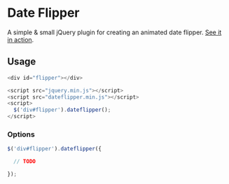# Date Flipper

A simple & small jQuery plugin for creating an animated date flipper.
[See it in action](http://raw.githubusercontent.com/rsimon/date-flipper/master/example.html).

## Usage

```javascript
<div id="flipper"></div>
```
```javascript
<script src="jquery.min.js"></script>
<script src="dateflipper.min.js"></script>
<script>
  $('div#flipper').dateflipper();
</script>
```

### Options

```javascript
$('div#flipper').dateflipper({

  // TODO

});
```
